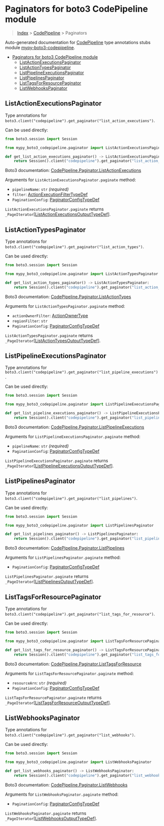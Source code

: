 <a id="paginators-for-boto3-codepipeline-module"></a>

# Paginators for boto3 CodePipeline module

> [Index](../README.md) > [CodePipeline](./README.md) > Paginators

Auto-generated documentation for
[CodePipeline](https://boto3.amazonaws.com/v1/documentation/api/latest/reference/services/codepipeline.html#CodePipeline)
type annotations stubs module
[mypy-boto3-codepipeline](https://pypi.org/project/mypy-boto3-codepipeline/).

- [Paginators for boto3 CodePipeline module](#paginators-for-boto3-codepipeline-module)
  - [ListActionExecutionsPaginator](#listactionexecutionspaginator)
  - [ListActionTypesPaginator](#listactiontypespaginator)
  - [ListPipelineExecutionsPaginator](#listpipelineexecutionspaginator)
  - [ListPipelinesPaginator](#listpipelinespaginator)
  - [ListTagsForResourcePaginator](#listtagsforresourcepaginator)
  - [ListWebhooksPaginator](#listwebhookspaginator)

<a id="listactionexecutionspaginator"></a>

## ListActionExecutionsPaginator

Type annotations for
`boto3.client("codepipeline").get_paginator("list_action_executions")`.

Can be used directly:

```python
from boto3.session import Session

from mypy_boto3_codepipeline.paginator import ListActionExecutionsPaginator

def get_list_action_executions_paginator() -> ListActionExecutionsPaginator:
    return Session().client("codepipeline").get_paginator("list_action_executions")
```

Boto3 documentation:
[CodePipeline.Paginator.ListActionExecutions](https://boto3.amazonaws.com/v1/documentation/api/latest/reference/services/codepipeline.html#CodePipeline.Paginator.ListActionExecutions)

Arguments for `ListActionExecutionsPaginator.paginate` method:

- `pipelineName`: `str` *(required)*
- `filter`:
  [ActionExecutionFilterTypeDef](./type_defs.md#actionexecutionfiltertypedef)
- `PaginationConfig`:
  [PaginatorConfigTypeDef](./type_defs.md#paginatorconfigtypedef)

`ListActionExecutionsPaginator.paginate` returns
`_PageIterator`\[[ListActionExecutionsOutputTypeDef](./type_defs.md#listactionexecutionsoutputtypedef)\].

<a id="listactiontypespaginator"></a>

## ListActionTypesPaginator

Type annotations for
`boto3.client("codepipeline").get_paginator("list_action_types")`.

Can be used directly:

```python
from boto3.session import Session

from mypy_boto3_codepipeline.paginator import ListActionTypesPaginator

def get_list_action_types_paginator() -> ListActionTypesPaginator:
    return Session().client("codepipeline").get_paginator("list_action_types")
```

Boto3 documentation:
[CodePipeline.Paginator.ListActionTypes](https://boto3.amazonaws.com/v1/documentation/api/latest/reference/services/codepipeline.html#CodePipeline.Paginator.ListActionTypes)

Arguments for `ListActionTypesPaginator.paginate` method:

- `actionOwnerFilter`: [ActionOwnerType](./literals.md#actionownertype)
- `regionFilter`: `str`
- `PaginationConfig`:
  [PaginatorConfigTypeDef](./type_defs.md#paginatorconfigtypedef)

`ListActionTypesPaginator.paginate` returns
`_PageIterator`\[[ListActionTypesOutputTypeDef](./type_defs.md#listactiontypesoutputtypedef)\].

<a id="listpipelineexecutionspaginator"></a>

## ListPipelineExecutionsPaginator

Type annotations for
`boto3.client("codepipeline").get_paginator("list_pipeline_executions")`.

Can be used directly:

```python
from boto3.session import Session

from mypy_boto3_codepipeline.paginator import ListPipelineExecutionsPaginator

def get_list_pipeline_executions_paginator() -> ListPipelineExecutionsPaginator:
    return Session().client("codepipeline").get_paginator("list_pipeline_executions")
```

Boto3 documentation:
[CodePipeline.Paginator.ListPipelineExecutions](https://boto3.amazonaws.com/v1/documentation/api/latest/reference/services/codepipeline.html#CodePipeline.Paginator.ListPipelineExecutions)

Arguments for `ListPipelineExecutionsPaginator.paginate` method:

- `pipelineName`: `str` *(required)*
- `PaginationConfig`:
  [PaginatorConfigTypeDef](./type_defs.md#paginatorconfigtypedef)

`ListPipelineExecutionsPaginator.paginate` returns
`_PageIterator`\[[ListPipelineExecutionsOutputTypeDef](./type_defs.md#listpipelineexecutionsoutputtypedef)\].

<a id="listpipelinespaginator"></a>

## ListPipelinesPaginator

Type annotations for
`boto3.client("codepipeline").get_paginator("list_pipelines")`.

Can be used directly:

```python
from boto3.session import Session

from mypy_boto3_codepipeline.paginator import ListPipelinesPaginator

def get_list_pipelines_paginator() -> ListPipelinesPaginator:
    return Session().client("codepipeline").get_paginator("list_pipelines")
```

Boto3 documentation:
[CodePipeline.Paginator.ListPipelines](https://boto3.amazonaws.com/v1/documentation/api/latest/reference/services/codepipeline.html#CodePipeline.Paginator.ListPipelines)

Arguments for `ListPipelinesPaginator.paginate` method:

- `PaginationConfig`:
  [PaginatorConfigTypeDef](./type_defs.md#paginatorconfigtypedef)

`ListPipelinesPaginator.paginate` returns
`_PageIterator`\[[ListPipelinesOutputTypeDef](./type_defs.md#listpipelinesoutputtypedef)\].

<a id="listtagsforresourcepaginator"></a>

## ListTagsForResourcePaginator

Type annotations for
`boto3.client("codepipeline").get_paginator("list_tags_for_resource")`.

Can be used directly:

```python
from boto3.session import Session

from mypy_boto3_codepipeline.paginator import ListTagsForResourcePaginator

def get_list_tags_for_resource_paginator() -> ListTagsForResourcePaginator:
    return Session().client("codepipeline").get_paginator("list_tags_for_resource")
```

Boto3 documentation:
[CodePipeline.Paginator.ListTagsForResource](https://boto3.amazonaws.com/v1/documentation/api/latest/reference/services/codepipeline.html#CodePipeline.Paginator.ListTagsForResource)

Arguments for `ListTagsForResourcePaginator.paginate` method:

- `resourceArn`: `str` *(required)*
- `PaginationConfig`:
  [PaginatorConfigTypeDef](./type_defs.md#paginatorconfigtypedef)

`ListTagsForResourcePaginator.paginate` returns
`_PageIterator`\[[ListTagsForResourceOutputTypeDef](./type_defs.md#listtagsforresourceoutputtypedef)\].

<a id="listwebhookspaginator"></a>

## ListWebhooksPaginator

Type annotations for
`boto3.client("codepipeline").get_paginator("list_webhooks")`.

Can be used directly:

```python
from boto3.session import Session

from mypy_boto3_codepipeline.paginator import ListWebhooksPaginator

def get_list_webhooks_paginator() -> ListWebhooksPaginator:
    return Session().client("codepipeline").get_paginator("list_webhooks")
```

Boto3 documentation:
[CodePipeline.Paginator.ListWebhooks](https://boto3.amazonaws.com/v1/documentation/api/latest/reference/services/codepipeline.html#CodePipeline.Paginator.ListWebhooks)

Arguments for `ListWebhooksPaginator.paginate` method:

- `PaginationConfig`:
  [PaginatorConfigTypeDef](./type_defs.md#paginatorconfigtypedef)

`ListWebhooksPaginator.paginate` returns
`_PageIterator`\[[ListWebhooksOutputTypeDef](./type_defs.md#listwebhooksoutputtypedef)\].
